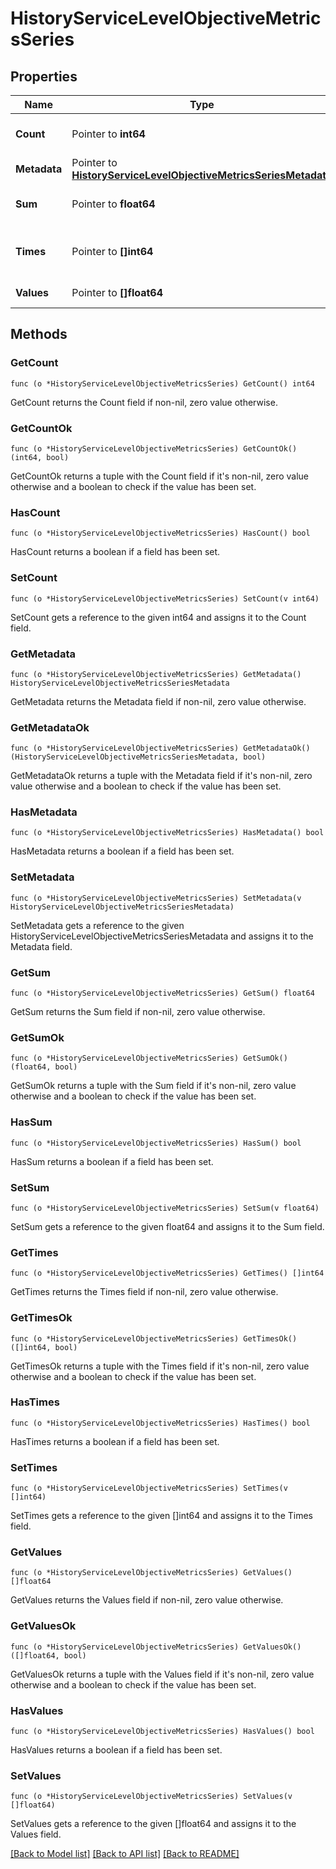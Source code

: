 # HistoryServiceLevelObjectiveMetricsSeries

## Properties

Name | Type | Description | Notes
------------ | ------------- | ------------- | -------------
**Count** | Pointer to **int64** | Count of submitted metrics | [optional] 
**Metadata** | Pointer to [**HistoryServiceLevelObjectiveMetricsSeriesMetadata**](HistoryServiceLevelObjectiveMetricsSeries_metadata.md) |  | [optional] 
**Sum** | Pointer to **float64** | Total Sum of the query | [optional] 
**Times** | Pointer to **[]int64** | The query timestamps in epoch seconds | [optional] 
**Values** | Pointer to **[]float64** | The query values | [optional] 

## Methods

### GetCount

`func (o *HistoryServiceLevelObjectiveMetricsSeries) GetCount() int64`

GetCount returns the Count field if non-nil, zero value otherwise.

### GetCountOk

`func (o *HistoryServiceLevelObjectiveMetricsSeries) GetCountOk() (int64, bool)`

GetCountOk returns a tuple with the Count field if it's non-nil, zero value otherwise
and a boolean to check if the value has been set.

### HasCount

`func (o *HistoryServiceLevelObjectiveMetricsSeries) HasCount() bool`

HasCount returns a boolean if a field has been set.

### SetCount

`func (o *HistoryServiceLevelObjectiveMetricsSeries) SetCount(v int64)`

SetCount gets a reference to the given int64 and assigns it to the Count field.

### GetMetadata

`func (o *HistoryServiceLevelObjectiveMetricsSeries) GetMetadata() HistoryServiceLevelObjectiveMetricsSeriesMetadata`

GetMetadata returns the Metadata field if non-nil, zero value otherwise.

### GetMetadataOk

`func (o *HistoryServiceLevelObjectiveMetricsSeries) GetMetadataOk() (HistoryServiceLevelObjectiveMetricsSeriesMetadata, bool)`

GetMetadataOk returns a tuple with the Metadata field if it's non-nil, zero value otherwise
and a boolean to check if the value has been set.

### HasMetadata

`func (o *HistoryServiceLevelObjectiveMetricsSeries) HasMetadata() bool`

HasMetadata returns a boolean if a field has been set.

### SetMetadata

`func (o *HistoryServiceLevelObjectiveMetricsSeries) SetMetadata(v HistoryServiceLevelObjectiveMetricsSeriesMetadata)`

SetMetadata gets a reference to the given HistoryServiceLevelObjectiveMetricsSeriesMetadata and assigns it to the Metadata field.

### GetSum

`func (o *HistoryServiceLevelObjectiveMetricsSeries) GetSum() float64`

GetSum returns the Sum field if non-nil, zero value otherwise.

### GetSumOk

`func (o *HistoryServiceLevelObjectiveMetricsSeries) GetSumOk() (float64, bool)`

GetSumOk returns a tuple with the Sum field if it's non-nil, zero value otherwise
and a boolean to check if the value has been set.

### HasSum

`func (o *HistoryServiceLevelObjectiveMetricsSeries) HasSum() bool`

HasSum returns a boolean if a field has been set.

### SetSum

`func (o *HistoryServiceLevelObjectiveMetricsSeries) SetSum(v float64)`

SetSum gets a reference to the given float64 and assigns it to the Sum field.

### GetTimes

`func (o *HistoryServiceLevelObjectiveMetricsSeries) GetTimes() []int64`

GetTimes returns the Times field if non-nil, zero value otherwise.

### GetTimesOk

`func (o *HistoryServiceLevelObjectiveMetricsSeries) GetTimesOk() ([]int64, bool)`

GetTimesOk returns a tuple with the Times field if it's non-nil, zero value otherwise
and a boolean to check if the value has been set.

### HasTimes

`func (o *HistoryServiceLevelObjectiveMetricsSeries) HasTimes() bool`

HasTimes returns a boolean if a field has been set.

### SetTimes

`func (o *HistoryServiceLevelObjectiveMetricsSeries) SetTimes(v []int64)`

SetTimes gets a reference to the given []int64 and assigns it to the Times field.

### GetValues

`func (o *HistoryServiceLevelObjectiveMetricsSeries) GetValues() []float64`

GetValues returns the Values field if non-nil, zero value otherwise.

### GetValuesOk

`func (o *HistoryServiceLevelObjectiveMetricsSeries) GetValuesOk() ([]float64, bool)`

GetValuesOk returns a tuple with the Values field if it's non-nil, zero value otherwise
and a boolean to check if the value has been set.

### HasValues

`func (o *HistoryServiceLevelObjectiveMetricsSeries) HasValues() bool`

HasValues returns a boolean if a field has been set.

### SetValues

`func (o *HistoryServiceLevelObjectiveMetricsSeries) SetValues(v []float64)`

SetValues gets a reference to the given []float64 and assigns it to the Values field.


[[Back to Model list]](../README.md#documentation-for-models) [[Back to API list]](../README.md#documentation-for-api-endpoints) [[Back to README]](../README.md)


